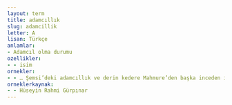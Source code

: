 ```yaml
---
layout: term
title: adamcıllık
slug: adamcillik
letter: A
lisan: Türkçe
anlamlar:
- Adamcıl olma durumu
ozellikler:
- - isim
ornekler:
- - … Şemsi’deki adamcıllık ve derin kedere Mahmure’den başka inceden inceye dikkat eden yoktu.
orneklerkaynak:
- - Hüseyin Rahmi Gürpınar
---
```

